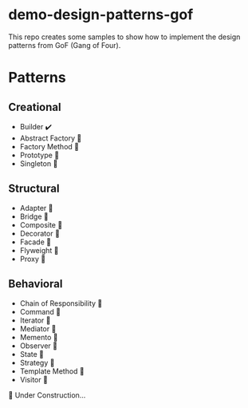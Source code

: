 # demo-design-patterns-gof
This repo creates some samples to show how to implement the design patterns from GoF (Gang of Four).

# Patterns

## Creational

- Builder ✔️
- Abstract Factory 🚧
- Factory Method 🚧
- Prototype 🚧
- Singleton 🚧

## Structural

- Adapter 🚧
- Bridge 🚧
- Composite 🚧
- Decorator 🚧
- Facade 🚧
- Flyweight 🚧
- Proxy 🚧

## Behavioral

- Chain of Responsibility 🚧
- Command 🚧
- Iterator 🚧
- Mediator 🚧
- Memento 🚧
- Observer 🚧
- State 🚧
- Strategy 🚧
- Template Method 🚧
- Visitor 🚧

🚧 Under Construction...
